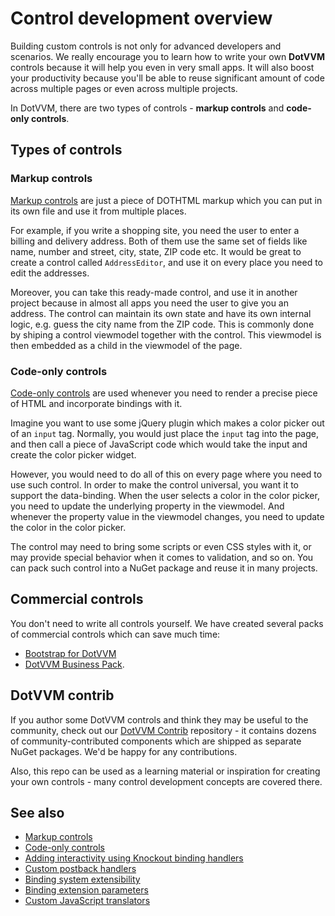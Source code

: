 # Control development overview

Building custom controls is not only for advanced developers and scenarios. We really encourage you to learn how to write your own **DotVVM** controls because it will help you even in very small apps. It will also boost your productivity because you'll be able to reuse significant amount of code across multiple pages or even across multiple projects.

In DotVVM, there are two types of controls - **markup controls** and **code-only controls**. 

## Types of controls

### Markup controls

[Markup controls](markup-controls) are just a piece of DOTHTML markup which you can put in its own file and use it from multiple places.

For example, if you write a shopping site, you need the user to enter a billing and delivery address. Both of them use the same set of fields like name, number and street, city, state, ZIP code etc. It would be great to create a control called `AddressEditor`, and use it on every place you need to edit the addresses.

Moreover, you can take this ready-made control, and use it in another project because in almost all apps you need the user to give you an address. The control can maintain its own state and have its own internal logic, e.g. guess the city name from the ZIP code. This is commonly done by shiping a control viewmodel together with the control. This viewmodel is then embedded as a child in the viewmodel of the page.

### Code-only controls

[Code-only controls](code-only-controls) are used whenever you need to render a precise piece of HTML and incorporate bindings with it.

Imagine you want to use some jQuery plugin which makes a color picker out of an `input` tag. Normally, you would just place the `input` tag into the page, and then call a piece of JavaScript code which would take the input and create the color picker widget. 

However, you would need to do all of this on every page where you need to use such control. In order to make the control universal, you want it to support the data-binding. When the user selects a color in the color picker, you need to update the underlying property in the viewmodel. And whenever the property value in the viewmodel changes, you need to update the color in the color picker. 

The control may need to bring some scripts or even CSS styles with it, or may provide special behavior when it comes to validation, and so on. You can  pack such control into a NuGet package and reuse it in many projects.

## Commercial controls

You don't need to write all controls yourself. We have created several packs of commercial controls which can save much time:

* [Bootstrap for DotVVM](https://www.dotvvm.com/products/bootstrap-for-dotvvm)
* [DotVVM Business Pack](https://www.dotvvm.com/products/dotvvm-business-pack).

## DotVVM contrib

If you author some DotVVM controls and think they may be useful to the community, check out our [DotVVM Contrib](https://github.com/riganti/dotvvm-contrib) repository - it contains dozens of community-contributed components which are shipped as separate NuGet packages. We'd be happy for any contributions.

Also, this repo can be used as a learning material or inspiration for creating your own controls - many control development concepts are covered there.

## See also

* [Markup controls](markup-controls)
* [Code-only controls](code-only-controls)
* [Adding interactivity using Knockout binding handlers](interactivity)
* [Custom postback handlers](custom-postback-handlers)
* [Binding system extensibility](binding-extensibility)
* [Binding extension parameters](binding-extension-parameters)
* [Custom JavaScript translators](custom-javascript-translators)